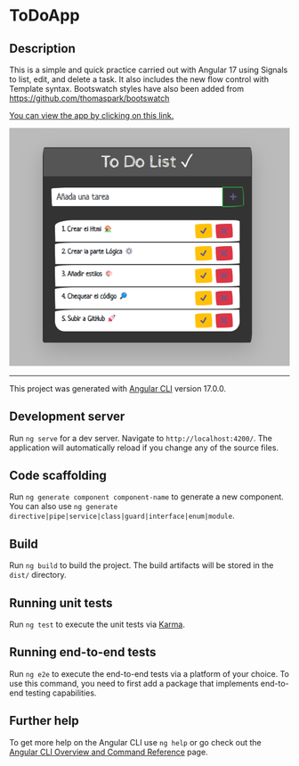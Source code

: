 # ToDoApp

## Description

This is a simple and quick practice carried out with Angular 17 using Signals to list, edit, and delete a task. It also includes the new flow control with Template syntax. Bootswatch styles have also been added from https://github.com/thomaspark/bootswatch

[You can view the app by clicking on this link.](https://main.d34oh05vmlnr5l.amplifyapp.com/)


<img src="./src/assets/ToDoList.png" alt="imagen todo app">

<hr>

This project was generated with [Angular CLI](https://github.com/angular/angular-cli) version 17.0.0.

## Development server

Run `ng serve` for a dev server. Navigate to `http://localhost:4200/`. The application will automatically reload if you change any of the source files.

## Code scaffolding

Run `ng generate component component-name` to generate a new component. You can also use `ng generate directive|pipe|service|class|guard|interface|enum|module`.

## Build

Run `ng build` to build the project. The build artifacts will be stored in the `dist/` directory.

## Running unit tests

Run `ng test` to execute the unit tests via [Karma](https://karma-runner.github.io).

## Running end-to-end tests

Run `ng e2e` to execute the end-to-end tests via a platform of your choice. To use this command, you need to first add a package that implements end-to-end testing capabilities.

## Further help

To get more help on the Angular CLI use `ng help` or go check out the [Angular CLI Overview and Command Reference](https://angular.io/cli) page.
